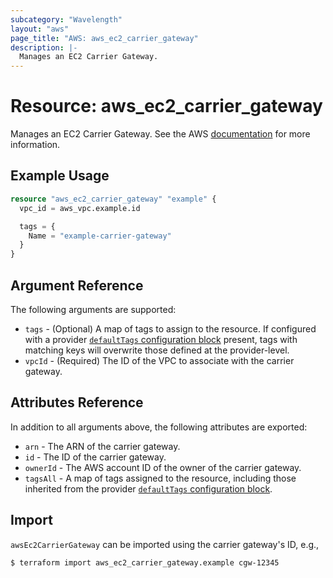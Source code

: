 ```yaml
---
subcategory: "Wavelength"
layout: "aws"
page_title: "AWS: aws_ec2_carrier_gateway"
description: |-
  Manages an EC2 Carrier Gateway.
---
```


# Resource: aws_ec2_carrier_gateway

Manages an EC2 Carrier Gateway. See the AWS [documentation](https://docs.aws.amazon.com/vpc/latest/userguide/Carrier_Gateway.html) for more information.

## Example Usage

```terraform
resource "aws_ec2_carrier_gateway" "example" {
  vpc_id = aws_vpc.example.id

  tags = {
    Name = "example-carrier-gateway"
  }
}
```

## Argument Reference

The following arguments are supported:

* `tags` - (Optional) A map of tags to assign to the resource. If configured with a provider [`defaultTags` configuration block](https://registry.terraform.io/providers/hashicorp/aws/latest/docs#default_tags-configuration-block) present, tags with matching keys will overwrite those defined at the provider-level.
* `vpcId` - (Required) The ID of the VPC to associate with the carrier gateway.

## Attributes Reference

In addition to all arguments above, the following attributes are exported:

* `arn` - The ARN of the carrier gateway.
* `id` - The ID of the carrier gateway.
* `ownerId` - The AWS account ID of the owner of the carrier gateway.
* `tagsAll` - A map of tags assigned to the resource, including those inherited from the provider [`defaultTags` configuration block](https://registry.terraform.io/providers/hashicorp/aws/latest/docs#default_tags-configuration-block).

## Import

`awsEc2CarrierGateway` can be imported using the carrier gateway's ID,
e.g.,

```
$ terraform import aws_ec2_carrier_gateway.example cgw-12345
```

<!-- cache-key: cdktf-0.17.0-pre.15 input-69fb2719765f13af292ecd34e9026074198e61b364e7f0845c2b65af0b9641db -->
